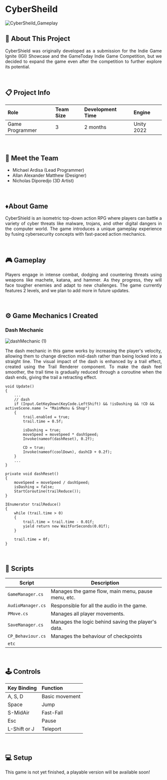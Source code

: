 # CyberSheild

![CyberSheild_Gameplay](https://github.com/user-attachments/assets/11d0776f-900e-4ef7-9bc2-0186eead96e4)

## 🔴 About This Project
<p align="justify">CyberShield was originally developed as a submission for the Indie Game Ignite (IGI) Showcase and the GameToday Indie Game Competition, but we decided to expand the game even after the competition to further explore its potential. </p>

<br>

## 📋 Project Info

| **Role** | **Team Size** | **Development Time** | **Engine** |
|:-|:-|:-|:-|
| Game Programmer | 3 | 2 months | Unity 2022|

<br>

## 👤 Meet the Team
- Michael Ardisa (Lead Programmer)
- Allan Alexander Matthew (Designer)
- Nicholas Diporedjo (3D Artist)

<br>

## ♦️About Game
<p align="justify">CyberShield is an isometric top-down action RPG where players can battle a variety of cyber threats like malware, trojans, and other digital dangers in the computer world. The game introduces a unique gameplay experience by fusing cybersecurity concepts with fast-paced action mechanics.</p>

<br>

## 🎮 Gameplay
<p align="justify">Players engage in intense combat, dodging and countering threats using weapons like machete, katana, and hammer. As they progress, they will face tougher enemies and adapt to new challenges. The game currently features 2 levels, and we plan to add more in future updates.</p>

<br>

## ⚙️ Game Mechanics I Created
### Dash Mechanic

![dashMechanic (1)](https://github.com/user-attachments/assets/13778158-761b-4779-a85f-76f97022ce22)

<p align="justify">The dash mechanic in this game works by increasing the player's velocity, allowing them to change direction mid-dash rather than being locked into a straight line. The visual impact of the dash is enhanced by a trail effect, created using the Trail Renderer component. To make the dash feel smoother, the trail time is gradually reduced through a coroutine when the dash ends, giving the trail a retracting effect.</p>

```
void Update()
{
    ...        
    // dash
    if (Input.GetKeyDown(KeyCode.LeftShift) && !isDashing && !CD && activeScene.name != "MainMenu & Shop")
    {
        trail.enabled = true;
        trail.time = 0.5f;

        isDashing = true;
        moveSpeed = moveSpeed * dashSpeed;
        Invoke(nameof(dashReset), 0.2f);

        CD = true;
        Invoke(nameof(coolDown), dashCD + 0.2f);
    }
    ...
}

private void dashReset()
{
    moveSpeed = moveSpeed / dashSpeed;
    isDashing = false;
    StartCoroutine(trailReduce());
}

IEnumerator trailReduce()
{
    while (trail.time > 0)
    {
        trail.time = trail.time - 0.01f;
        yield return new WaitForSeconds(0.01f);
    }

    trail.time = 0f;
}
```

<!-- ### Simple Checkpoint System
<p align="justify">The checkpoint system in PhaseJumper integrates with the saving system, triggering a save each time the player reaches a checkpoint. It uses PlayerPrefs to store the player's updated X and Y coordinates, which are later combined into a Vector2 and saved in the JSON file format.</p>

```

``` -->

<br>

## 📜 Scripts

|  Script       | Description                                                  |
| ------------------- | ------------------------------------------------------------ |
| `GameManager.cs` | Manages the game flow, main menu, pause menu, etc. |
| `AudioManager.cs`  | Responsible for all the audio in the game. |
| `PMove.cs`  | Manages all player movements. |
| `SaveManager.cs`  | Manages the logic behind saving the player's data. |
| `CP_Behaviour.cs`  | Manages the behaviour of checkpoints |
| `etc`  |

<br>

## 🕹️ Controls

| **Key Binding** | **Function** |
|:-|:-|
| A, S, D | Basic movement |
| Space | Jump |
| S-MidAir | Fast-Fall |
| Esc | Pause |
| L-Shift or J | Teleport |

<br>

## 💻 Setup

This game is not yet finished, a playable version will be available soon!
